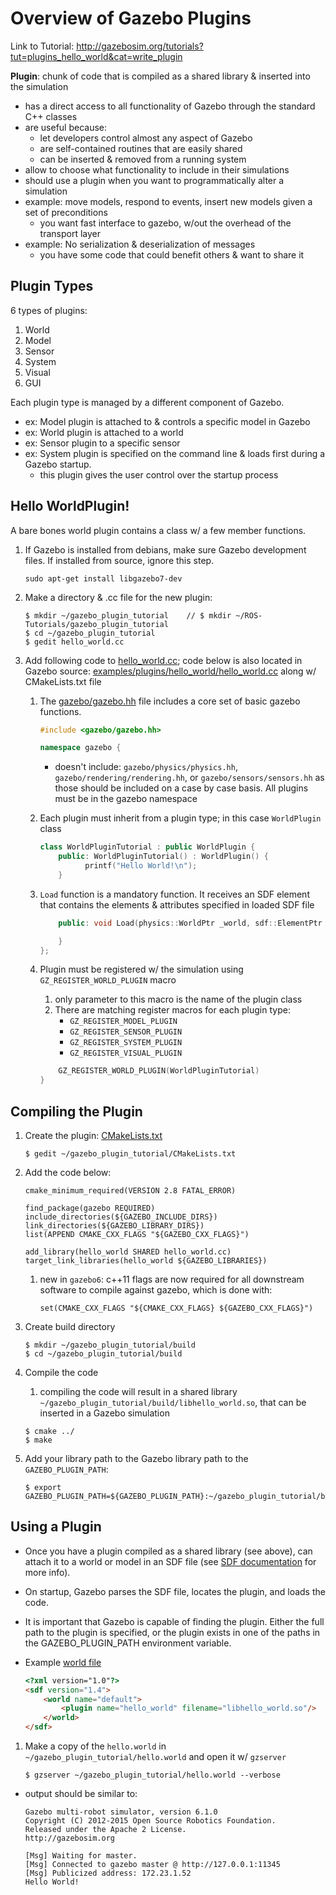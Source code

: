 # Overview of Gazebo Plugins 

Link to Tutorial: http://gazebosim.org/tutorials?tut=plugins_hello_world&cat=write_plugin

**Plugin**: chunk of code that is compiled as a shared library & inserted into the simulation

- has a direct access to all functionality of Gazebo through the standard C++ classes
- are useful because:
    - let developers control almost any aspect of Gazebo
    - are self-contained routines that are easily shared
    - can be inserted & removed from a running system
- allow to choose what functionality to include in their simulations
- should use a plugin when you want to programmatically alter a simulation
- example: move models, respond to events, insert new models given a set of preconditions
    - you want fast interface to gazebo, w/out the overhead of the transport layer
- example: No serialization & deserialization of messages
    - you have some code that could benefit others & want to share it

## Plugin Types

6 types of plugins:

1. World
2. Model
3. Sensor
4. System
5. Visual
6. GUI

Each plugin type is managed by a different component of Gazebo.

- ex: Model plugin is attached to & controls a specific model in Gazebo
- ex: World plugin is attached to a world
- ex: Sensor plugin to a specific sensor
- ex: System plugin is specified on the command line & loads first during a Gazebo startup.
    - this plugin gives the user control over the startup process
    
## Hello WorldPlugin!

A bare bones world plugin contains a class w/ a few member functions.

1. If Gazebo is installed from debians, make sure Gazebo development files. If installed from source, ignore this step. 

    ```
    sudo apt-get install libgazebo7-dev
    ```
    
2. Make a directory & .cc file for the new plugin:
    
    ```
    $ mkdir ~/gazebo_plugin_tutorial    // $ mkdir ~/ROS-Tutorials/gazebo_plugin_tutorial
    $ cd ~/gazebo_plugin_tutorial
    $ gedit hello_world.cc
    ```
    
3. Add following code to [hello_world.cc][1]; code below is also located in Gazebo source: [examples/plugins/hello_world/hello_world.cc][2] along w/ CMakeLists.txt file
    1.  The [gazebo/gazebo.hh][3] file includes a core set of basic gazebo functions.
        
        ```c++
        #include <gazebo/gazebo.hh>

        namespace gazebo {
        ```
        
        - doesn't include: `gazebo/physics/physics.hh`, `gazebo/rendering/rendering.hh`, or `gazebo/sensors/sensors.hh` as those should be included on a case by case basis. All plugins must be in the gazebo namespace
    
    2. Each plugin must inherit from a plugin type; in this case `WorldPlugin` class
    
        ```c++
        class WorldPluginTutorial : public WorldPlugin {
            public: WorldPluginTutorial() : WorldPlugin() {
                  printf("Hello World!\n");
            }
        ```
    
    3. `Load` function is a mandatory function. It receives an SDF element that contains the elements & attributes specified in loaded SDF file    
    
        ```c++
            public: void Load(physics::WorldPtr _world, sdf::ElementPtr _sdf) {

            }
        };
        ```
    
    4. Plugin must be registered w/ the simulation using `GZ_REGISTER_WORLD_PLUGIN` macro
        1. only parameter to this macro is the name of the plugin class
        2. There are matching register macros for each plugin type:
            - `GZ_REGISTER_MODEL_PLUGIN`
            - `GZ_REGISTER_SENSOR_PLUGIN`
            - `GZ_REGISTER_SYSTEM_PLUGIN`
            - `GZ_REGISTER_VISUAL_PLUGIN`
    
        ``` c++
            GZ_REGISTER_WORLD_PLUGIN(WorldPluginTutorial)
        }
        ```

## Compiling the Plugin

1. Create the plugin: [CMakeLists.txt][4]

    ```
    $ gedit ~/gazebo_plugin_tutorial/CMakeLists.txt
    ```
    
2. Add the code below:

    ```
    cmake_minimum_required(VERSION 2.8 FATAL_ERROR)

    find_package(gazebo REQUIRED)
    include_directories(${GAZEBO_INCLUDE_DIRS})
    link_directories(${GAZEBO_LIBRARY_DIRS})
    list(APPEND CMAKE_CXX_FLAGS "${GAZEBO_CXX_FLAGS}")

    add_library(hello_world SHARED hello_world.cc)
    target_link_libraries(hello_world ${GAZEBO_LIBRARIES})
    ```
    
    1. new in `gazebo6`: c++11 flags are now required for all downstream software to compile against gazebo, which is done with:
        
        ```
        set(CMAKE_CXX_FLAGS "${CMAKE_CXX_FLAGS} ${GAZEBO_CXX_FLAGS}")
        ```
        
3. Create build directory

    ```
    $ mkdir ~/gazebo_plugin_tutorial/build
    $ cd ~/gazebo_plugin_tutorial/build
    ```
    
4. Compile the code
    1. compiling the code will result in a shared library `~/gazebo_plugin_tutorial/build/libhello_world.so`, that can be inserted in a Gazebo simulation

    ```
    $ cmake ../
    $ make
    ```
    
5. Add your library path to the Gazebo library path to the `GAZEBO_PLUGIN_PATH`:

    ```
    $ export GAZEBO_PLUGIN_PATH=${GAZEBO_PLUGIN_PATH}:~/gazebo_plugin_tutorial/build
    ```

## Using a Plugin

- Once you have a plugin compiled as a shared library (see above), can attach it to a world or model in an SDF file (see [SDF documentation][5] for more info). 
- On startup, Gazebo parses the SDF file, locates the plugin, and loads the code. 
- It is important that Gazebo is capable of finding the plugin. Either the full path to the plugin is specified, or the plugin exists in one of the paths in the GAZEBO_PLUGIN_PATH environment variable.

- Example [world file][6]
    
    ```html
    <?xml version="1.0"?>
    <sdf version="1.4">
        <world name="default">
            <plugin name="hello_world" filename="libhello_world.so"/>
        </world>
    </sdf>
    ```

1. Make a copy of the `hello.world` in `~/gazebo_plugin_tutorial/hello.world` and open it w/ `gzserver`
    
    ```
    $ gzserver ~/gazebo_plugin_tutorial/hello.world --verbose
    ```

- output should be similar to:
    
    ```
    Gazebo multi-robot simulator, version 6.1.0
    Copyright (C) 2012-2015 Open Source Robotics Foundation.
    Released under the Apache 2 License.
    http://gazebosim.org

    [Msg] Waiting for master.
    [Msg] Connected to gazebo master @ http://127.0.0.1:11345
    [Msg] Publicized address: 172.23.1.52
    Hello World!
    ```

[1]: ../gazebo_plugin_tutorial/hello_world.cc
[2]: http://bitbucket.org/osrf/gazebo/src/gazebo6/examples/plugins/hello_world
[3]: https://bitbucket.org/osrf/gazebo/src/gazebo6/gazebo/gazebo_core.hh
[4]: ../gazebo_plugin_tutorial/CMakeLists.txt
[5]: http://gazebosim.org/sdf.html
[6]: https://bitbucket.org/osrf/gazebo/src/gazebo6/examples/plugins/hello_world/hello.world
[7]: ../gazebo_plugin_tutorial/hello.world  
